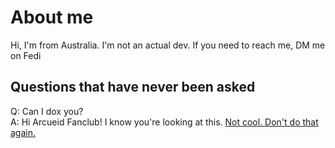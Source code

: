 # About me
Hi, I'm from Australia. I'm not an actual dev. If you need to reach me, DM me on F‌e‌d‌i
## Questions that have never been asked
Q: Can I dox you?<br>
A: Hi Arcueid Fanclub! I know you're looking at this. [Not cool. Don't do that again.](https://media.tenor.com/DhjW71mmJ3wAAAAC/asd-son-goku.gif)

<!--*Click [here](moreinfo/SOCIALS.md#my-socials) for my other socials.*-->


